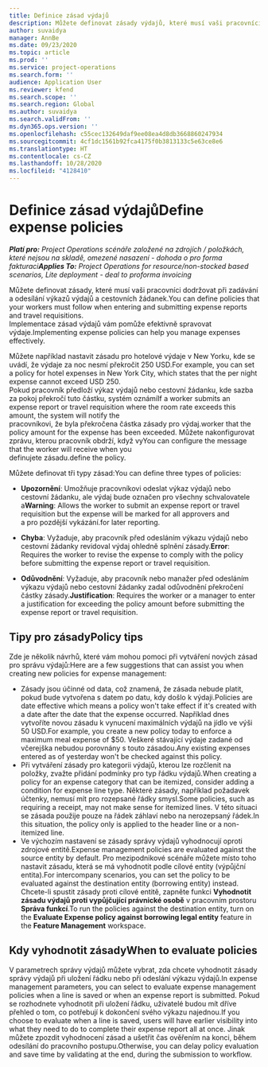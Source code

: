 ```yaml
---
title: Definice zásad výdajů
description: Můžete definovat zásady výdajů, které musí vaši pracovníci dodržovat při zadávání a odesílání výkazů výdajů a cestovních žádanek.
author: suvaidya
manager: AnnBe
ms.date: 09/23/2020
ms.topic: article
ms.prod: ''
ms.service: project-operations
ms.search.form: ''
audience: Application User
ms.reviewer: kfend
ms.search.scope: ''
ms.search.region: Global
ms.author: suvaidya
ms.search.validFrom: ''
ms.dyn365.ops.version: ''
ms.openlocfilehash: c55cec132649daf9ee08ea4d8db3668860247934
ms.sourcegitcommit: 4cf1dc1561b92fca4175f0b3813133c5e63ce8e6
ms.translationtype: HT
ms.contentlocale: cs-CZ
ms.lasthandoff: 10/28/2020
ms.locfileid: "4128410"
---
```

# <a name="define-expense-policies"></a><span data-ttu-id="ba965-103">Definice zásad výdajů</span><span class="sxs-lookup"><span data-stu-id="ba965-103">Define expense policies</span></span>

<span data-ttu-id="ba965-104">_**Platí pro:** Project Operations scénáře založené na zdrojích / položkách, které nejsou na skladě, omezené nasazení - dohoda o pro forma fakturaci_</span><span class="sxs-lookup"><span data-stu-id="ba965-104">_**Applies To:** Project Operations for resource/non-stocked based scenarios, Lite deployment - deal to proforma invoicing_</span></span>

<span data-ttu-id="ba965-105">Můžete definovat zásady, které musí vaši pracovníci dodržovat při zadávání a odesílání výkazů výdajů a cestovních žádanek.</span><span class="sxs-lookup"><span data-stu-id="ba965-105">You can define policies that your workers must follow when entering and submitting expense reports and travel requisitions.</span></span>         
<span data-ttu-id="ba965-106">Implementace zásad výdajů vám pomůže efektivně spravovat výdaje.</span><span class="sxs-lookup"><span data-stu-id="ba965-106">Implementing expense policies can help you manage expenses effectively.</span></span>         

<span data-ttu-id="ba965-107">Můžete například nastavit zásadu pro hotelové výdaje v New Yorku, kde se uvádí, že výdaje za noc nesmí překročit 250 USD.</span><span class="sxs-lookup"><span data-stu-id="ba965-107">For example, you can set a policy for hotel expenses in New York City, which states that the per night expense cannot exceed USD 250.</span></span>       
<span data-ttu-id="ba965-108">Pokud pracovník předloží výkaz výdajů nebo cestovní žádanku, kde sazba za pokoj překročí tuto částku, systém oznámí</span><span class="sxs-lookup"><span data-stu-id="ba965-108">If a worker submits an expense report or travel requisition where the room rate exceeds this amount, the system will notify the</span></span>         
<span data-ttu-id="ba965-109">pracovníkovi, že byla překročena částka zásady pro výdaj.</span><span class="sxs-lookup"><span data-stu-id="ba965-109">worker that the policy amount for the expense has been exceeded.</span></span> <span data-ttu-id="ba965-110">Můžete nakonfigurovat zprávu, kterou pracovník obdrží, když vy</span><span class="sxs-lookup"><span data-stu-id="ba965-110">You can configure the message that the worker will receive when you</span></span>        
<span data-ttu-id="ba965-111">definujete zásadu.</span><span class="sxs-lookup"><span data-stu-id="ba965-111">define the policy.</span></span>      
        
<span data-ttu-id="ba965-112">Můžete definovat tři typy zásad:</span><span class="sxs-lookup"><span data-stu-id="ba965-112">You can define three types of policies:</span></span>         
        
- <span data-ttu-id="ba965-113">**Upozornění**: Umožňuje pracovníkovi odeslat výkaz výdajů nebo cestovní žádanku, ale výdaj bude označen pro všechny schvalovatele a</span><span class="sxs-lookup"><span data-stu-id="ba965-113">**Warning**: Allows the worker to submit an expense report or travel requisition but the expense will be marked for all approvers and</span></span>         
  <span data-ttu-id="ba965-114">a pro pozdější vykázání.</span><span class="sxs-lookup"><span data-stu-id="ba965-114">for later reporting.</span></span>        

- <span data-ttu-id="ba965-115">**Chyba**: Vyžaduje, aby pracovník před odesláním výkazu výdajů nebo cestovní žádanky revidoval výdaj ohledně splnění zásady.</span><span class="sxs-lookup"><span data-stu-id="ba965-115">**Error**: Requires the worker to revise the expense to comply with the policy before submitting the expense report or travel requisition.</span></span>        
 
 - <span data-ttu-id="ba965-116">**Odůvodnění**: Vyžaduje, aby pracovník nebo manažer před odesláním výkazu výdajů nebo cestovní žádanky zadal odůvodnění překročení částky zásady.</span><span class="sxs-lookup"><span data-stu-id="ba965-116">**Justification**: Requires the worker or a manager to enter a justification for exceeding the policy amount before submitting the expense report or travel requisition.</span></span>        

## <a name="policy-tips"></a><span data-ttu-id="ba965-117">Tipy pro zásady</span><span class="sxs-lookup"><span data-stu-id="ba965-117">Policy tips</span></span>
<span data-ttu-id="ba965-118">Zde je několik návrhů, které vám mohou pomoci při vytváření nových zásad pro správu výdajů:</span><span class="sxs-lookup"><span data-stu-id="ba965-118">Here are a few suggestions that can assist you when creating new policies for expense management:</span></span> 

- <span data-ttu-id="ba965-119">Zásady jsou účinné od data, což znamená, že zásada nebude platit, pokud bude vytvořena s datem po datu, kdy došlo k výdaji.</span><span class="sxs-lookup"><span data-stu-id="ba965-119">Policies are date effective which means a policy won't take effect if it's created with a date after the date that the expense occurred.</span></span> <span data-ttu-id="ba965-120">Například dnes vytvoříte novou zásadu k vynucení maximálních výdajů na jídlo ve výši 50 USD.</span><span class="sxs-lookup"><span data-stu-id="ba965-120">For example, you create a new policy today to enforce a maximum meal expense of $50.</span></span> <span data-ttu-id="ba965-121">Veškeré stávající výdaje zadané od včerejška nebudou porovnány s touto zásadou.</span><span class="sxs-lookup"><span data-stu-id="ba965-121">Any existing expenses entered as of yesterday won't be checked against this policy.</span></span>
- <span data-ttu-id="ba965-122">Při vytváření zásady pro kategorii výdajů, kterou lze rozčlenit na položky, zvažte přidání podmínky pro typ řádku výdajů.</span><span class="sxs-lookup"><span data-stu-id="ba965-122">When creating a policy for an expense category that can be itemized, consider adding a condition for expense line type.</span></span> <span data-ttu-id="ba965-123">Některé zásady, například požadavek účtenky, nemusí mít pro rozepsané řádky smysl.</span><span class="sxs-lookup"><span data-stu-id="ba965-123">Some policies, such as requiring a receipt, may not make sense for itemized lines.</span></span> <span data-ttu-id="ba965-124">V této situaci se zásada použije pouze na řádek záhlaví nebo na nerozepsaný řádek.</span><span class="sxs-lookup"><span data-stu-id="ba965-124">In this situation, the policy only is applied to the header line or a non-itemized line.</span></span> 
- <span data-ttu-id="ba965-125">Ve výchozím nastavení se zásady správy výdajů vyhodnocují oproti zdrojové entitě.</span><span class="sxs-lookup"><span data-stu-id="ba965-125">Expense management policies are evaluated against the source entity by default.</span></span> <span data-ttu-id="ba965-126">Pro mezipodnikové scénáře můžete místo toho nastavit zásadu, která se má vyhodnotit podle cílové entity (výpůjční entita).</span><span class="sxs-lookup"><span data-stu-id="ba965-126">For intercompany scenarios, you can set the policy to be evaluated against the destination entity (borrowing entity) instead.</span></span> <span data-ttu-id="ba965-127">Chcete-li spustit zásady proti cílové entitě, zapněte funkci **Vyhodnotit zásadu výdajů proti vypůjčující právnické osobě** v pracovním prostoru **Správa funkcí**.</span><span class="sxs-lookup"><span data-stu-id="ba965-127">To run the policies against the destination entity, turn on the **Evaluate Expense policy against borrowing legal entity** feature in the **Feature Management** workspace.</span></span>

## <a name="when-to-evaluate-policies"></a><span data-ttu-id="ba965-128">Kdy vyhodnotit zásady</span><span class="sxs-lookup"><span data-stu-id="ba965-128">When to evaluate policies</span></span>

<span data-ttu-id="ba965-129">V parametrech správy výdajů můžete vybrat, zda chcete vyhodnotit zásady správy výdajů při uložení řádku nebo při odeslání výkazu výdajů.</span><span class="sxs-lookup"><span data-stu-id="ba965-129">In expense management parameters, you can select to evaluate expense management policies when a line is saved or when an expense report is submitted.</span></span> <span data-ttu-id="ba965-130">Pokud se rozhodnete vyhodnotit při uložení řádku, uživatelé budou mít dříve přehled o tom, co potřebují k dokončení svého výkazu najednou.</span><span class="sxs-lookup"><span data-stu-id="ba965-130">If you choose to evaluate when a line is saved, users will have earlier visibility into what they need to do to complete their expense report all at once.</span></span> <span data-ttu-id="ba965-131">Jinak můžete zpozdit vyhodnocení zásad a ušetřit čas ověřením na konci, během odesílání do pracovního postupu.</span><span class="sxs-lookup"><span data-stu-id="ba965-131">Otherwise, you can delay policy evaluation and save time by validating at the end, during the submission to workflow.</span></span>
